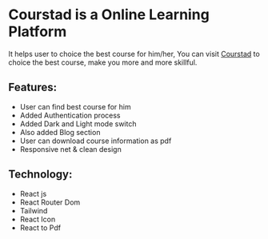 # Courstad is a Online Learning Platform

It helps user to choice the best course for him/her, You can visit [Courstad](https://courstad.web.app/) to
choice the best course, make you more and more skillful.

## Features:

- User can find best course for him
- Added Authentication process
- Added Dark and Light mode switch
- Also added Blog section
- User can download course information as pdf
- Responsive net & clean design

## Technology:

- React js
- React Router Dom
- Tailwind
- React Icon
- React to Pdf
